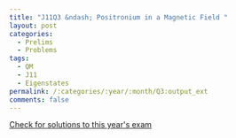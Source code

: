 ```yaml
---
title: "J11Q3 &ndash; Positronium in a Magnetic Field "
layout: post
categories:
  - Prelims
  - Problems
tags:
  - QM
  - J11
  - Eigenstates
permalink: /:categories/:year/:month/Q3:output_ext
comments: false
---
```

<object data="2011J3Q.pdf" type="application/pdf" width="100%" height="500"></object>
<div class="message"><a href='https://princetonprelim.com/prelim/26/'>Check for solutions to this year's exam</a></div>